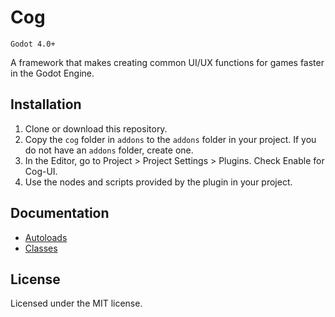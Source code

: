# Cog

`Godot 4.0+`

A framework that makes creating common UI/UX functions for games faster in the Godot Engine.


## Installation
1. Clone or download this repository.
2. Copy the `cog` folder in `addons` to the `addons` folder in your project. If you do not have an `addons` folder, create one.
3. In the Editor, go to Project > Project Settings > Plugins. Check Enable for Cog-UI.
4. Use the nodes and scripts provided by the plugin in your project.


## Documentation
- [Autoloads](https://github.com/joshuajenner/Cog/wiki/Autoloads)
- [Classes](https://github.com/joshuajenner/Cog/wiki/Classes)


## License
Licensed under the MIT license.
